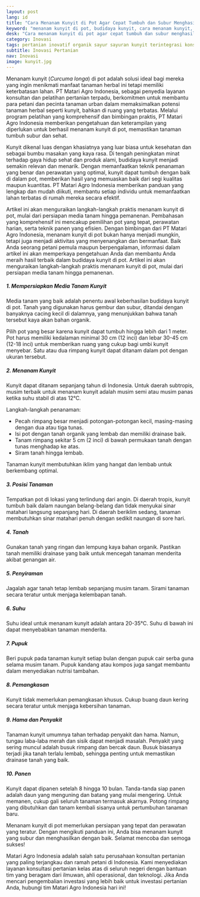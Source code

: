 ```yaml
---
layout: post
lang: id
title: "Cara Menanam Kunyit di Pot Agar Cepat Tumbuh dan Subur Menghasilkan"
keyword: "menanam kunyit di pot, budidaya kunyit, cara menanam kunyit, tanaman kunyit subur, pertanian urban, PT Matari Agro Indonesia"
desk: "Cara menanam kunyit di pot agar cepat tumbuh dan subur menghasilkan. Dapatkan panduan lengkap mulai dari persiapan media tanam hingga cara panen."
category: Inovasi
tags: pertanian inovatif organik sayur sayuran kunyit terintegrasi konsultan ketahanan pangan
subtitle: Inovasi Pertanian
nav: Inovasi
image: kunyit.jpg
---
```


Menanam kunyit (*Curcuma longa*) di pot adalah solusi ideal bagi mereka yang ingin menikmati manfaat tanaman herbal ini tetapi memiliki keterbatasan lahan. PT Matari Agro Indonesia, sebagai penyedia layanan konsultan dan pelatihan pertanian terpadu, berkomitmen untuk membantu para petani dan pecinta tanaman urban dalam memaksimalkan potensi tanaman herbal seperti kunyit, bahkan di ruang yang terbatas. Melalui program pelatihan yang komprehensif dan bimbingan praktis, PT Matari Agro Indonesia memberikan pengetahuan dan keterampilan yang diperlukan untuk berhasil menanam kunyit di pot, memastikan tanaman tumbuh subur dan sehat.

Kunyit dikenal luas dengan khasiatnya yang luar biasa untuk kesehatan dan sebagai bumbu masakan yang kaya rasa. Di tengah peningkatan minat terhadap gaya hidup sehat dan produk alami, budidaya kunyit menjadi semakin relevan dan menarik. Dengan memanfaatkan teknik penanaman yang benar dan perawatan yang optimal, kunyit dapat tumbuh dengan baik di dalam pot, memberikan hasil yang memuaskan baik dari segi kualitas maupun kuantitas. PT Matari Agro Indonesia memberikan panduan yang lengkap dan mudah diikuti, membantu setiap individu untuk memanfaatkan lahan terbatas di rumah mereka secara efektif.

Artikel ini akan menguraikan langkah-langkah praktis menanam kunyit di pot, mulai dari persiapan media tanam hingga pemanenan. Pembahasan yang komprehensif ini mencakup pemilihan pot yang tepat, perawatan harian, serta teknik panen yang efisien. Dengan bimbingan dari PT Matari Agro Indonesia, menanam kunyit di pot bukan hanya menjadi mungkin, tetapi juga menjadi aktivitas yang menyenangkan dan bermanfaat. Baik Anda seorang petani pemula maupun berpengalaman, informasi dalam artikel ini akan memperkaya pengetahuan Anda dan membantu Anda meraih hasil terbaik dalam budidaya kunyit di pot. Artikel ini akan menguraikan langkah-langkah praktis menanam kunyit di pot, mulai dari persiapan media tanam hingga pemanenan.

##### 1. Mempersiapkan Media Tanam Kunyit

Media tanam yang baik adalah penentu awal keberhasilan budidaya kunyit di pot. Tanah yang digunakan harus gembur dan subur, ditandai dengan banyaknya cacing kecil di dalamnya, yang menunjukkan bahwa tanah tersebut kaya akan bahan organik. 

Pilih pot yang besar karena kunyit dapat tumbuh hingga lebih dari 1 meter. Pot harus memiliki kedalaman minimal 30 cm (12 inci) dan lebar 30-45 cm (12-18 inci) untuk memberikan ruang yang cukup bagi umbi kunyit menyebar. Satu atau dua rimpang kunyit dapat ditanam dalam pot dengan ukuran tersebut.

##### 2. Menanam Kunyit

Kunyit dapat ditanam sepanjang tahun di Indonesia. Untuk daerah subtropis, musim terbaik untuk menanam kunyit adalah musim semi atau musim panas ketika suhu stabil di atas 12°C.

Langkah-langkah penanaman:
- Pecah rimpang besar menjadi potongan-potongan kecil, masing-masing dengan dua atau tiga tunas.
- Isi pot dengan tanah organik yang lembab dan memiliki drainase baik.
- Tanam rimpang sekitar 5 cm (2 inci) di bawah permukaan tanah dengan tunas menghadap ke atas.
- Siram tanah hingga lembab.

Tanaman kunyit membutuhkan iklim yang hangat dan lembab untuk berkembang optimal.

##### 3. Posisi Tanaman

Tempatkan pot di lokasi yang terlindung dari angin. Di daerah tropis, kunyit tumbuh baik dalam naungan belang-belang dan tidak menyukai sinar matahari langsung sepanjang hari. Di daerah beriklim sedang, tanaman membutuhkan sinar matahari penuh dengan sedikit naungan di sore hari.

##### 4. Tanah

Gunakan tanah yang ringan dan lempung kaya bahan organik. Pastikan tanah memiliki drainase yang baik untuk mencegah tanaman menderita akibat genangan air.

##### 5. Penyiraman

Jagalah agar tanah tetap lembab sepanjang musim tanam. Sirami tanaman secara teratur untuk menjaga kelembapan tanah.

##### 6. Suhu

Suhu ideal untuk menanam kunyit adalah antara 20-35°C. Suhu di bawah ini dapat menyebabkan tanaman menderita.

##### 7. Pupuk

Beri pupuk pada tanaman kunyit setiap bulan dengan pupuk cair serba guna selama musim tanam. Pupuk kandang atau kompos juga sangat membantu dalam menyediakan nutrisi tambahan.

##### 8. Pemangkasan

Kunyit tidak memerlukan pemangkasan khusus. Cukup buang daun kering secara teratur untuk menjaga kebersihan tanaman.

##### 9. Hama dan Penyakit

Tanaman kunyit umumnya tahan terhadap penyakit dan hama. Namun, tungau laba-laba merah dan sisik dapat menjadi masalah. Penyakit yang sering muncul adalah busuk rimpang dan bercak daun. Busuk biasanya terjadi jika tanah terlalu lembab, sehingga penting untuk memastikan drainase tanah yang baik.

##### 10. Panen

Kunyit dapat dipanen setelah 8 hingga 10 bulan. Tanda-tanda siap panen adalah daun yang menguning dan batang yang mulai mengering. Untuk memanen, cukup gali seluruh tanaman termasuk akarnya. Potong rimpang yang dibutuhkan dan tanam kembali sisanya untuk pertumbuhan tanaman baru.

Menanam kunyit di pot memerlukan persiapan yang tepat dan perawatan yang teratur. Dengan mengikuti panduan ini, Anda bisa menanam kunyit yang subur dan menghasilkan dengan baik. Selamat mencoba dan semoga sukses!

Matari Agro Indonesia adalah salah satu perusahaan konsultan pertanian yang paling terjangkau dan ramah petani di Indonesia. Kami menyediakan layanan konsultasi pertanian kelas atas di seluruh negeri dengan bantuan tim yang beragam dari ilmuwan, ahli operasional, dan teknologi. Jika Anda mencari pengembalian investasi yang lebih baik untuk investasi pertanian Anda, hubungi tim Matari Agro Indonesia hari ini!

